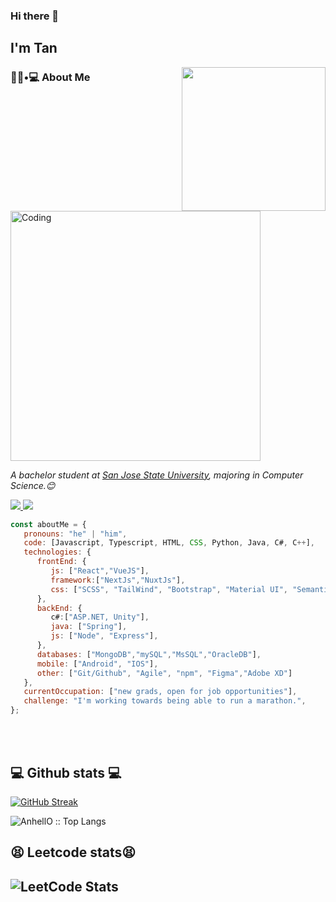### Hi there 👋<h2> I'm Tan</h2>

<img align='right' src="https://https://media.giphy.com/media/L3ESyQ5pFUlHxdrMwh/giphy.gif" width="230">

<h3> 👨🏻•💻 About Me </h3>
<img align="center" alt="Coding" width="400" src="https://media2.giphy.com/media/v1.Y2lkPTc5MGI3NjExdndlemZhMjZqOTI5Ym9lZ2I0NmNnZ2IzeWs1a25pdHRoMnU3OGw1ZSZlcD12MV9pbnRlcm5hbF9naWZfYnlfaWQmY3Q9cw/lP8xu5t2DLGG045H8F/giphy.gif">

<p><em>A bachelor student at <a href="https://www.sjsu.edu/">San Jose State University</a>, majoring in Computer Science.😊</br>
</em></p>
<a href=https://www.linkedin.com/in/duc-tan-hoang-97a70a195/> <img src="https://img.shields.io/badge/-LinkedIn-0e76a8?style=plastic&logo=linkedIn"> </a> <img src="https://komarev.com/ghpvc/?username=tanhoang14&color=blue">

```javascript
const aboutMe = {
   pronouns: "he" | "him", 
   code: [Javascript, Typescript, HTML, CSS, Python, Java, C#, C++],
   technologies: {
      frontEnd: {
         js: ["React","VueJS"],
         framework:["NextJs","NuxtJs"],
         css: ["SCSS", "TailWind", "Bootstrap", "Material UI", "Semantic UI", Styled Components]
      },
      backEnd: {
         c#:["ASP.NET, Unity"],
         java: ["Spring"],
         js: ["Node", "Express"],
      },
      databases: ["MongoDB","mySQL","MsSQL","OracleDB"],
      mobile: ["Android", "IOS"],
      other: ["Git/Github", "Agile", "npm", "Figma","Adobe XD"]
   },
   currentOccupation: ["new grads, open for job opportunities"],
   challenge: "I'm working towards being able to run a marathon.",
};
```
</br></br>

<h2>💻 Github stats 💻</h2>

[![GitHub Streak](http://github-readme-streak-stats.herokuapp.com?user=tanhoang14&theme=tokyonight&date_format=M%20j%5B%2C%20Y%5D)](https://git.io/streak-stats)
<p><img src="https://github-readme-stats.vercel.app/api/top-langs/?username=tanhoang14&langs_count=10&theme=tokyonight&layout=compact" alt="AnhellO :: Top Langs" /></p>



<h2>😫 Leetcode stats😫 </h2>

![LeetCode Stats](https://leetcode.card.workers.dev/tanhoang14?theme=dark&font=source_code_pro&extension=null)
---


